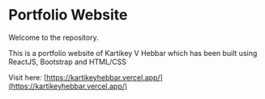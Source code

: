 # Portfolio Website

Welcome to the repository.  

This is a portfolio website of Kartikey V Hebbar which has been built using ReactJS, Bootstrap and HTML/CSS  

Visit here: [https://kartikeyhebbar.vercel.app/](https://kartikeyhebbar.vercel.app/)  
